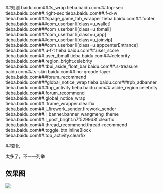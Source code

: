 ##规则
    baidu.com###s_wrap
    tieba.baidu.com##.top-sec
    tieba.baidu.com##.right-sec
    tieba.baidu.com##.f-d-w
    tieba.baidu.com###spage_game_tab_wrapper
    tieba.baidu.com##.footer
    tieba.baidu.com###com_userbar li[class=u_wallet]
    tieba.baidu.com###com_userbar li[class=u_tbmall]
    tieba.baidu.com###com_userbar li[class=u_app]
    tieba.baidu.com###com_userbar li[class=u_joinvip]
    tieba.baidu.com###com_userbar li[class=u_appcenterEntrance]
    tieba.baidu.com##.u-f-t
    tieba.baidu.com##.user_score
    tieba.baidu.com##.user_tbmall
    tieba.baidu.com###celebrity
    tieba.baidu.com##.region_bright.celebrity
    tieba.baidu.com##.tbui_aside_float_bar
    baidu.com##.s-treasure
    baidu.com##.s-skin
    baidu.com##.no-qrcode-layer
    tieba.baidu.com###forum_recommend
    tieba.baidu.com###global_notice_wrap
    tieba.baidu.com###pb_adbanner
    tieba.baidu.com###top_activity
    tieba.baidu.com##.aside_region.celebrity
    tieba.baidu.com##.forum_recommend
    tieba.baidu.com##.global_notice_wrap
    tieba.baidu.com##.iframe_wrapper.clearfix
    tieba.baidu.com##.j_firework_sender.firework_sender
    tieba.baidu.com##.l_banner.banner_wangmeng_theme
    tieba.baidu.com##.l_post_bright.n7f5299d8f.clearfix
    tieba.baidu.com##.thread_recommend.thread-recommend
    tieba.baidu.com##.toggle_btn.inlineBlock
    tieba.baidu.com##.top_activity.clearfix

##变化

太多了，不一一列举

## 效果图
![](http://7xawrk.com1.z0.glb.clouddn.com/16-4-10/72597128.jpg)